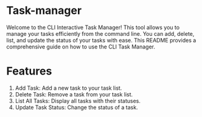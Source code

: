 # Task-manager
Welcome to the CLI Interactive Task Manager! This tool allows you to manage your tasks efficiently from the command line. You can add, delete, list, and update the status of your tasks with ease. This README provides a comprehensive guide on how to use the CLI Task Manager.


# Features
1. Add Task: Add a new task to your task list.
2. Delete Task: Remove a task from your task list.
3. List All Tasks: Display all tasks with their statuses.
4. Update Task Status: Change the status of a task.
